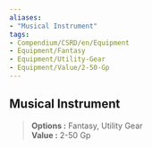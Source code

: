 ```yaml
---
aliases:
- "Musical Instrument"
tags:
- Compendium/CSRD/en/Equipment
- Equipment/Fantasy
- Equipment/Utility-Gear
- Equipment/Value/2-50-Gp
---
```


  
## Musical Instrument  
  
>  
> **Options :** Fantasy, Utility Gear  
> **Value :** 2-50 Gp